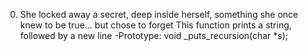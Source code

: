 0. She locked away a secret, deep inside herself, something she once knew to be true... but chose to forget
This function prints a string, followed by a new line
-Prototype: void _puts_recursion(char *s);



